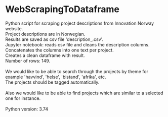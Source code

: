 # WebScrapingToDataframe
Python script for scraping project descriptions from Innovation Norway website.<br>
Project descriptions are in Norwegian.<br>
Results are saved as csv file 'description_.csv'.
<br>
Jupyter notebook: reads csv file and cleans the description columns.<br>
Concatenates the columns into one text per project.<br>
Creates a clean dataframe with result.<br>
Number of rows: 149.<br>
<br>
We would like to be able to search through the projects by theme for example 'havvind', 'helse', 'bistand', 'afrika', etc.<br>
The projects should be tagged automatically.<br>
<br>
Also we would like to be able to find projects which are similar to a selected one for instance.<br>
<br>
Python version: 3.74<br>
